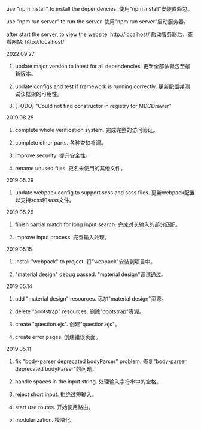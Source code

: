 use "npm install" to install the dependencies.
使用"npm install"安装依赖包。

use "npm run server" to run the server.
使用"npm run server"启动服务器。

after start the server, to view the website: http://localhost/
启动服务器后，查看网站: http://localhost/

2022.09.27

1. update major version to latest for all dependencies.
   更新全部依赖包至最新版本。

2. update configs and test if framework is running correctly.
   更新配置并测试该框架的可用性。

3. [TODO] "Could not find constructor in registry for MDCDrawer"

2019.08.28

1. complete whole verification system.
   完成完整的访问验证。

2. complete other parts.
   各种查缺补漏。

3. improve security.
   提升安全性。

4. rename unused files.
   更名未使用的其他文件。

2019.05.29

1. update webpack config to support scss and sass files.
   更新webpack配置以支持scss和sass文件。

2019.05.26

1. finish partial match for long input search.
   完成对长输入的部分匹配。

2. improve input process.
   完善输入处理。

2019.05.15

1. install "webpack" to project.
   将"webpack"安装到项目中。

2. "material design" debug passed.
   "material design"调试通过。

2019.05.14

1. add "material design" resources.
   添加"material design"资源。

2. delete "bootstrap" resources.
   删除"bootstrap"资源。

3. create "question.ejs".
   创建"question.ejs"。

4. create error pages.
   创建错误页面。

2019.05.11

1. fix "body-parser deprecated bodyParser" problem.
   修复"body-parser deprecated bodyParser"的问题。

2. handle spaces in the input string.
   处理输入字符串中的空格。

3. reject short input.
   拒绝过短输入。

4. start use routes.
   开始使用路由。

5. modularization.
   模块化。
